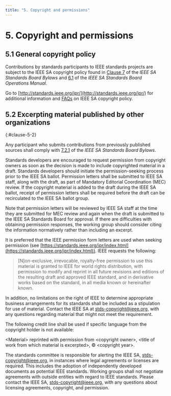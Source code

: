 ```yaml
---
title: "5. Copyright and permissions"
---
```


# 5. Copyright and permissions

## 5.1 General copyright policy

Contributions by standards participants to IEEE standards projects are subject to the IEEE SA copyright policy found in [Clause 7](http://standards.ieee.org/develop/policies/bylaws/sect6-7.html#7) of the *IEEE SA Standards Board Bylaws* and [6.1](http://standards.ieee.org/develop/policies/opman/sect6.html) of the *IEEE SA Standards Board Operations Manual*.

Go to [http://standards.ieee.org/ipr/](http://standards.ieee.org/ipr/) for additional information and [FAQs](https://standards.ieee.org/faqs/copyrights/) on IEEE SA copyright policy.

## 5.2 Excerpting material published by other organizations
{:#clause-5-2}

Any participant who submits contributions from previously published sources shall comply with [7.2.1](http://standards.ieee.org/develop/policies/bylaws/sect6-7.html#7) of the *IEEE SA Standards Board Bylaws*.

Standards developers are encouraged to request permission from copyright owners as soon as the decision is made to include copyrighted material in a draft. Standards developers should initiate the permission-seeking process prior to the IEEE SA ballot. Permission letters shall be submitted to IEEE SA staff, along with the draft, as part of Mandatory Editorial Coordination (MEC) review. If the copyright material is added to the draft during the IEEE SA ballot, receipt of permission letters shall be required before the draft can be recirculated to the IEEE SA ballot group.

Note that permission letters will be reviewed by IEEE SA staff at the time they are submitted for MEC review and again when the draft is submitted to the IEEE SA Standards Board for approval. If there are difficulties with obtaining permission responses, the working group should consider citing the information normatively rather than including an excerpt.

It is preferred that the IEEE permission form letters are used when seeking permission (see [https://standards.ieee.org/ipr/index.html](https://standards.ieee.org/ipr/index.html)). IEEE requests the following:

> [N]on-exclusive, irrevocable, royalty-free permission to use this material is granted to IEEE for world rights distribution, with permission to modify and reprint in all future revisions and editions of the resulting draft and approved IEEE standard, and in derivative works based on the standard, in all media known or hereinafter known.

In addition, no limitations on the right of IEEE to determine appropriate business arrangements for its standards shall be included as a stipulation for use of material. Contact the IEEE SA at [stds-copyright@ieee.org](mailto:stds-copyright@ieee.org), with any questions regarding material that might not meet the requirement.

The following credit line shall be used if specific language from the copyright holder is not available:

\<Material\> reprinted with permission from \<copyright owner\>, \<title of work from which material is excerpted\>, © \<copyright year\>.

The standards committee is responsible for alerting the IEEE SA, [stds-copyright@ieee.org](mailto:stds-copyright@ieee.org), in instances where legal agreements or licenses are required. This includes the adoption of independently developed documents as potential IEEE standards. Working groups shall not negotiate agreements with outside entities with regard to IEEE standards. Please contact the IEEE SA, [stds-copyright@ieee.org](mailto:stds-copyright@ieee.org), with any questions about licensing agreements, copyright, and permission.
